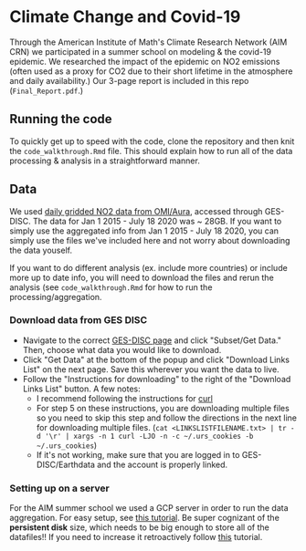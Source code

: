 # Climate Change and Covid-19
Through the American Institute of Math's Climate Research Network (AIM CRN) we participated in a summer school on modeling & the covid-19 epidemic. We researched the impact of the epidemic on NO2 emissions (often used as a proxy for CO2 due to their short lifetime in the atmosphere and daily availability.) Our 3-page report is included in this repo (`Final_Report.pdf`.)

## Running the code
To quickly get up to speed with the code, clone the repository and then knit the `code_walkthrough.Rmd` file. This should explain how to run all of the data processing & analysis in a straightforward manner. 

## Data
We used [daily gridded NO2 data from OMI/Aura](https://disc.gsfc.nasa.gov/datasets/OMNO2d_003/summary?keywords=OMNO2d), accessed through GES-DISC. The data for Jan 1 2015 - July 18 2020 was ~ 28GB. If you want to simply use the aggregated info from Jan 1 2015 - July 18 2020, you can simply use the files we've included here and not worry about downloading the data youself. 

If you want to do different analysis (ex. include more countries) or include more up to date info, you will need to download the files and rerun the analysis (see `code_walkthrough.Rmd` for how to run the processing/aggregation.

### Download data from GES DISC
- Navigate to the correct [GES-DISC page](https://disc.gsfc.nasa.gov/datasets/OMNO2d_003/summary?keywords=OMNO2d) and click "Subset/Get Data." Then, choose what data you would like to download.
- Click "Get Data" at the bottom of the popup and click "Download Links List" on the next page. Save this wherever you want the data to live. 
- Follow the "Instructions for downloading" to the right of the "Download Links List" button. A few notes:
    - I recommend following the instructions for [curl](https://disc.gsfc.nasa.gov/data-access#mac_linux_curl)
    - For step 5 on these instructions, you are downloading multiple files so you need to skip this step and follow the directions in the next line for downloading multiple files. (`cat <LINKSLISTFILENAME.txt> | tr -d '\r' | xargs -n 1 curl -LJO -n -c ~/.urs_cookies -b ~/.urs_cookies`)
    - If it's not working, make sure that you are logged in to GES-DISC/Earthdata and the account is properly linked. 
    
### Setting up on a server
For the AIM summer school we used a GCP server in order to run the data aggregation. For easy setup, see [this tutorial](https://grantmcdermott.com/2017/05/30/rstudio-server-compute-engine/). Be super cognizant of the **persistent disk** size, which needs to be big enough to store all of the datafiles!! If you need to increase it retroactively follow [this](https://cloud.google.com/compute/docs/disks/add-persistent-disk#resize_pd) tutorial. 
